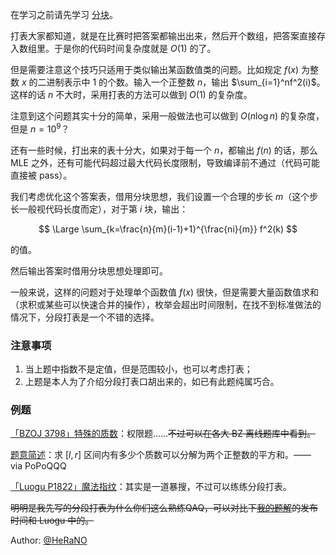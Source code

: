 在学习之前请先学习 [分块](/ds/square-root-decomposition/)。

打表大家都知道，就是在比赛时把答案都输出出来，然后开个数组，把答案直接存入数组里。于是你的代码时间复杂度就是 $O(1)$ 的了。

但是需要注意这个技巧只适用于类似输出某函数值类的问题。比如规定 $f(x)$ 为整数 $x$ 的二进制表示中 $1$ 的个数。输入一个正整数 $n$，输出 $\sum_{i=1}^nf^2(i)$。这样的话 $n$ 不大时，采用打表的方法可以做到 $O(1)$ 的复杂度。

注意到这个问题其实十分的简单，采用一般做法也可以做到 $O(n\log n)$ 的复杂度，但是 $n=10^9$？

还有一些时候，打出来的表十分大，如果对于每一个 $n$，都输出 $f(n)$ 的话，那么 MLE 之外，还有可能代码超过最大代码长度限制，导致编译前不通过（代码可能直接被 pass）。

我们考虑优化这个答案表，借用分块思想，我们设置一个合理的步长 $m$（这个步长一般视代码长度而定），对于第 $i$ 块，输出：

$$
\Large \sum_{k=\frac{n}{m}(i-1)+1}^{\frac{ni}{m}} f^2(k)
$$

的值。

然后输出答案时借用分块思想处理即可。

一般来说，这样的问题对于处理单个函数值 $f(x)$ 很快，但是需要大量函数值求和（求积或某些可以快速合并的操作），枚举会超出时间限制，在找不到标准做法的情况下，分段打表是一个不错的选择。

### 注意事项

1. 当上题中指数不是定值，但是范围较小，也可以考虑打表；
2. 上题是本人为了介绍分段打表口胡出来的，如已有此题纯属巧合。

### 例题

[「BZOJ 3798」特殊的质数](https://www.lydsy.com/JudgeOnline/problem.php?id=3798)：权限题……~~不过可以在各大 BZ 离线题库中看到。~~

[题意简述](https://www.zhihu.com/question/60674478/answer/180805562)：求 $[l,r]$ 区间内有多少个质数可以分解为两个正整数的平方和。—— via PoPoQQQ

[「Luogu P1822」魔法指纹](https://www.luogu.org/problem/show?pid=P1822)：其实是一道暴搜，不过可以练练分段打表。

~~明明是我先写的分段打表为什么你们这么熟练QAQ，可以对比下[我的题解](https://blog.csdn.net/HeRaNO/article/details/78379324)的发布时间和 Luogu 中的。~~

Author: [@HeRaNO](https://github.com/HeRaNO)